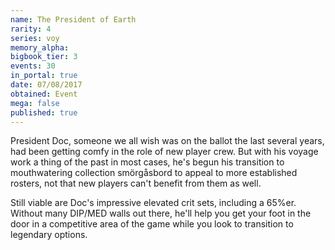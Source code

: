 ```yaml
---
name: The President of Earth
rarity: 4
series: voy
memory_alpha:
bigbook_tier: 3
events: 30
in_portal: true
date: 07/08/2017
obtained: Event
mega: false
published: true
---
```


President Doc, someone we all wish was on the ballot the last several years, had been getting comfy in the role of new player crew. But with his voyage work a thing of the past in most cases, he's begun his transition to mouthwatering collection smörgåsbord to appeal to more established rosters, not that new players can't benefit from them as well.

Still viable are Doc's impressive elevated crit sets, including a 65%er. Without many DIP/MED walls out there, he'll help you get your foot in the door in a competitive area of the game while you look to transition to legendary options.

